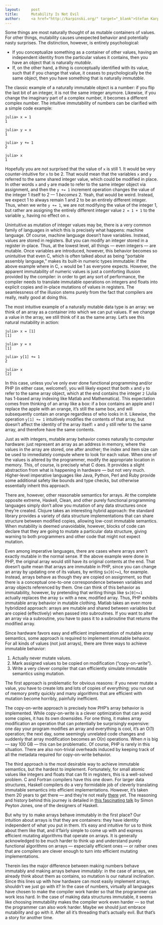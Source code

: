 ```yaml
---
layout:     post
title:      Mutability Is Not Evil
author:     <a href="http://karpinski.org/" target="_blank">Stefan Karpinski</a>
---
```


Some things are most naturally thought of as mutable containers of values.
For other things, mutability causes unexpected behavior and potentially nasty surprises.
The distinction, however, is entirely psychological:

- If you conceptualize something as a container of other values, having an independent identity from the particular values it contains, then you have an object that is naturally *mutable*.
- If, on the other hand, a thing is conceptually identified with its value, such that if you change that value, it ceases to psychologically be the same object, then you have something that is naturally *immutable*.

The classic example of a naturally immutable object is a number:
if you flip the last bit of an integer, it is not the same integer anymore.
Likewise, if you change the imaginary part of a complex number, it becomes a different complex number.
The intuitive immutability of numbers can be clarified with a simple code example:

    julia> x = 1
    1

    julia> y = x
    1

    julia> y += 1
    2

    julia> x
    1

Hopefully you are not surprised that the value of `x` is still 1.
It would be very counter-intuitive for `x` to be 2.
That would mean that the variables `x` and `y` referred to the same shared integer value, which could be modified in place.
In other words `x` and `y` are made to refer to the same integer object via assignment, and then the `y += 1` increment operation changes the value of the integer 1 itself to 2 — 1 *becomes* 2.
Yeah, that would be weird.
Instead, we expect 1 to always remain 1 and 2 to be an entirely different integer.
Thus, when we write `y += 1`, we are not modifying the value of the integer 1, but rather are assigning the entirely different integer value `2 = 1 + 1` to the variable `y`, having no effect on `x`.

Unintuitive as mutation of integer values may be, there is a very common family of languages in which this is precisely what happens: machine language.
Of course, machine language doesn&rsquo;t have variables.
Instead, values are stored in registers.
But you can modify an integer stored in a register in-place.
Thus, at the lowest level, all things — even integers — are mutable.
Once variables are introduced, however, this behavior becomes so unintuitive that even C, which is often talked about as being &ldquo;portable assembly language,&rdquo; makes its built-in numeric types immutable:
if the above example where in C, `x` would be 1 as everyone expects.
However, the apparent immutability of numeric values is just a comforting illusion provided by the compiler:
in order to get any sort of performance, the compiler needs to translate immutable operations on integers and floats into explicit copies and in-place mutations of values in registers.
The seamlessness of the illusion stems purely from the fact that compilers are really, really good at doing this.

The most intuitive example of a naturally mutable data type is an array:
we think of an array as a container into which we can put values.
If we change a value in the array, we still think of it as the same array.
Let&rsquo;s see this natural mutability in action:

    julia> x = [1]
    [1]

    julia> y = x
    [1]

    julia> y[1] += 1
    2

    julia> x
    [2]

In this case, unless you&rsquo;ve only ever done functional programming and/or PHP (in either case, welcome!), you will likely expect that both `x` and `y` to refer to the same array object, which at the end contains the integer `2` (Julia has 1-based array indexing like Matlab and Mathematica).
This expectation comes from thinking of an array like a box:
if a box contains an apple and I replace the apple with an orange, it&rsquo;s still the same box, and will subsequently contain an orange regardless of who looks in it.
Likewise, the operation `y[1] += 1` intuitively modifies the contents of that array, but doesn&rsquo;t affect the identity of the array itself:
`x` and `y` still refer to the same array, and therefore have the same contents.

Just as with integers, mutable array behavior comes naturally to computer hardware:
just represent an array as an address in memory, where the values in the array are stored, one after another;
the index and item size can be used to immediately compute where to look for each value.
When one of the values is altered by the programmer, modify the appropriate location in memory.
This, of course, is precisely what C does.
It provides a slight abstraction from what is happening in hardware — but not very much.
Higher-level imperative languages like Java, Python, Perl and Ruby provide some additional safety like bounds and type checks, but otherwise essentially inherit this approach.

There are, however, other reasonable semantics for arrays.
At the complete opposite extreme, Haskell, Clean, and other purely functional programming languages simply don&rsquo;t allow you mutation of any data structures once they&rsquo;re created.
Clojure takes an interesting hybrid approach:
the standard library provides a variety of data structure implementations that can share structure between modified copies, allowing low-cost immutable semantics.
When mutability is deemed unavoidable, however, blocks of code can declare that they are going to mutate a particular data structure, giving warning to both programmers and other code that might not expect mutation.

Even among imperative languages, there are cases where arrays aren&rsquo;t exactly mutable in the normal sense.
If the above example were done in PHP, the original array would still have its original contents at the end.
That doesn&rsquo;t quite mean that arrays are immutable in PHP, since you can change an array by updating one of its values, by writing `$x[0]+=1`, for example.
Instead, arrays behave as though they are copied on assignment, so that there is a conceptual one-to-one correspondence between variables and array objects referenced by them.
One can think of this behavior as immutability, however, by pretending that writing things like `$x[0]+=1` actually replaces the array `$x` with a new, modified array.
Thus, PHP exhibits immutable array behavior in mutable clothing.
Matlab takes an even more hybridized approach:
arrays are mutable and shared between variables but are copied (effectively) when passed into subroutines.
If you want to alter an array via a subroutine, you have to pass it to a subroutine that returns the modified array.

Since hardware favors easy and efficient implementation of mutable array semantics, some approach is required to implement immutable behavior.
For all kinds of values (not just arrays), there are three ways to achieve immutable behavior:

1. Actually never mutate values.
2. Mark assigned values to be copied on modification (&ldquo;copy-on-write&rdquo;).
3. Write a very clever compiler that can efficiently simulate immutable semantics using mutation.

The first approach is problematic for obvious reasons:
if you never mutate a value, you have to create lots and lots of copies of everything;
you run out of memory pretty quickly and many algorithms that are efficient with mutation become horribly, painfully inefficient.

The copy-on-write approach is precisely how PHP&rsquo;s array behavior is implemented.
While copy-on-write is a clever optimization that can avoid some copies, it has its own downsides.
For one thing, it makes array modification an operation that can potentially be surprisingly expensive:
one day your program modifies an array and everything is cool, it&rsquo;s an O(1) operation;
the next day, some seemingly unrelated code changes and suddenly that array modification becomes an O(*n*) operations.
When *n* is big — say 100 GB — this can be problematic.
Of course, PHP is rarely in this situation.
There are also non-trivial overheads induced by keeping track of all the metadata required for copy-on-write behavior.

The third approach is the most desirable way to achieve immutable semantics, but the hardest to implement.
Fortunately, for small atomic values like integers and floats that can fit in registers, this is a well-solved problem.
C and Fortran compilers have this one down.
For larger data structures, Haskell compilers do a very formidable job of cleverly translating immutable semantics into efficient implementations.
However, it&rsquo;s taken them 20 years to get there — and they&rsquo;re not really <u>there</u> yet.
The reasoning and history behind this journey is detailed in [this fascinating talk](http://yow.eventer.com/events/1004/talks/1054) by Simon Peyton Jones, one of the designers of Haskell.

But why try to make arrays behave immutably in the first place?
Our intuition about arrays is that they are containers:
they have identity independent of what you put in them.
It&rsquo;s easy and intuitive for us to think about them like that, and it&rsquo;fairly simple to come up with and express efficient mutating algorithms that operate on arrays.
It is generally acknowledged to be much harder to think up and understand purely functional algorithms on arrays — especially efficient ones — or rather ones that are compilers are clever enough to turn into efficient mutating implementations.

Therein lies the major difference between making numbers behave immutably and making arrays behave immutably:
in the case of arrays, we already think about them as contains, so mutation is our natural inclination.
Since this lines up with how hardware can most easily implement arrays, shouldn&rsquo;t we just go with it?
In the case of numbers, virtually all languages have chosen to make the compiler work harder so that the programmer can work less hard.
In the case of making data structures immutable, it seems like choosing immutability makes the compiler work even harder — so that the programmer can also work harder.
Maybe we should just embrace mutability and go with it.
After all it&rsquo;s threading that&rsquo;s actually evil.
But that&rsquo;s a story for another time.
